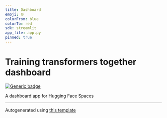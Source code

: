 ```yaml
---
title: Dashboard
emoji: 🌐
colorFrom: blue
colorTo: red
sdk: streamlit
app_file: app.py
pinned: true
---
```



# Training transformers together dashboard


[![Generic badge](https://img.shields.io/badge/🤗-Open%20In%20Spaces-blue.svg)](https://huggingface.co/spaces/training-transformers-together/training-transformers-together-dashboard)

A dashboard app for Hugging Face Spaces


---

Autogenerated using [this template](https://github.com/nateraw/spaces-template)

